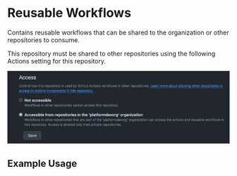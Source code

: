 # Reusable Workflows 

Contains reusable workflows that can be shared to the organization or other repositories to consume. 

This repository must be shared to other repositories using the following Actions setting for this repository. 


![img.png](docs/img.png)

## Example Usage

